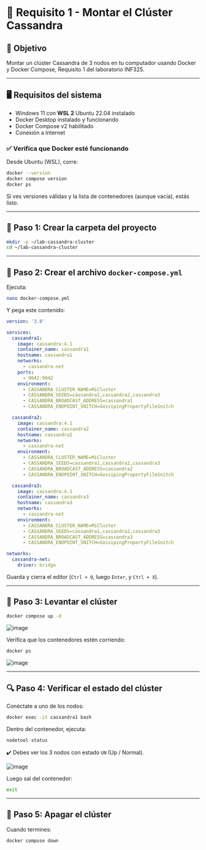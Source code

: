 
# 📘 Requisito 1 - Montar el Clúster Cassandra

## 📌 Objetivo

Montar un clúster Cassandra de 3 nodos en tu computador usando Docker y Docker Compose, Requisito 1 del laboratorio INF325.

---

## 🖥️ Requisitos del sistema

- Windows 11 con **WSL 2** Ubuntu 22.04 instalado
- Docker Desktop instalado y funcionando
- Docker Compose v2 habilitado
- Conexión a Internet

### ✅ Verifica que Docker esté funcionando

Desde Ubuntu (WSL), corre:

```bash
docker --version
docker compose version
docker ps
```

Si ves versiones válidas y la lista de contenedores (aunque vacía), estás listo.

---

## 📁 Paso 1: Crear la carpeta del proyecto

```bash
mkdir -p ~/lab-cassandra-cluster
cd ~/lab-cassandra-cluster
```

---

## 📄 Paso 2: Crear el archivo `docker-compose.yml`

Ejecuta:

```bash
nano docker-compose.yml
```

Y pega este contenido:

```yaml
version: '3.8'

services:
  cassandra1:
    image: cassandra:4.1
    container_name: cassandra1
    hostname: cassandra1
    networks:
      - cassandra-net
    ports:
      - 9042:9042
    environment:
      - CASSANDRA_CLUSTER_NAME=MiCluster
      - CASSANDRA_SEEDS=cassandra1,cassandra2,cassandra3
      - CASSANDRA_BROADCAST_ADDRESS=cassandra1
      - CASSANDRA_ENDPOINT_SNITCH=GossipingPropertyFileSnitch

  cassandra2:
    image: cassandra:4.1
    container_name: cassandra2
    hostname: cassandra2
    networks:
      - cassandra-net
    environment:
      - CASSANDRA_CLUSTER_NAME=MiCluster
      - CASSANDRA_SEEDS=cassandra1,cassandra2,cassandra3
      - CASSANDRA_BROADCAST_ADDRESS=cassandra2
      - CASSANDRA_ENDPOINT_SNITCH=GossipingPropertyFileSnitch

  cassandra3:
    image: cassandra:4.1
    container_name: cassandra3
    hostname: cassandra3
    networks:
      - cassandra-net
    environment:
      - CASSANDRA_CLUSTER_NAME=MiCluster
      - CASSANDRA_SEEDS=cassandra1,cassandra2,cassandra3
      - CASSANDRA_BROADCAST_ADDRESS=cassandra3
      - CASSANDRA_ENDPOINT_SNITCH=GossipingPropertyFileSnitch

networks:
  cassandra-net:
    driver: bridge
```

Guarda y cierra el editor (`Ctrl + O`, luego `Enter`, y `Ctrl + X`).

---

## 🚀 Paso 3: Levantar el clúster

```bash
docker compose up -d
```

![image](https://github.com/user-attachments/assets/a220ed57-5223-4ded-91eb-825dbfeb0f38)


Verifica que los contenedores estén corriendo:

```bash
docker ps
```
![image](https://github.com/user-attachments/assets/568b9dc2-9b50-48fb-9886-a5623654cd36)


---

## 🔍 Paso 4: Verificar el estado del clúster

Conéctate a uno de los nodos:

```bash
docker exec -it cassandra1 bash
```

Dentro del contenedor, ejecuta:

```bash
nodetool status
```

✔️ Debes ver los 3 nodos con estado `UN` (Up / Normal).

![image](https://github.com/user-attachments/assets/aa2da712-c070-4290-92a1-f2123bff95d0)


Luego sal del contenedor:

```bash
exit
```

---

## 🛑 Paso 5: Apagar el clúster

Cuando termines:

```bash
docker compose down
```
